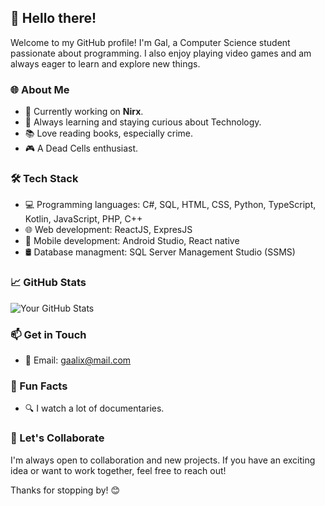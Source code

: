 ## 👋 Hello there!

Welcome to my GitHub profile! I'm Gal, a Computer Science student passionate about programming. I also enjoy playing video games and am always eager to learn and explore new things.

### 🌐 About Me

- 🚀 Currently working on **Nirx**.
- 🌱 Always learning and staying curious about Technology.
- 📚 Love reading books, especially crime.
- 🎮 A Dead Cells enthusiast.

### 🛠️ Tech Stack

- 💻 Programming languages: C#, SQL, HTML, CSS, Python, TypeScript, Kotlin, JavaScript, PHP, C++
- 🌐 Web development: ReactJS, ExpresJS
- 📱 Mobile development: Android Studio, React native
- 🛢️ Database managment: SQL Server Management Studio (SSMS)
### 📈 GitHub Stats

![Your GitHub Stats](https://github-readme-stats.vercel.app/api?username=Gaalix&show_icons=true&count_private=true&hide=contribs,prs&theme=radical)

### 📫 Get in Touch

- 📧 Email: gaalix@mail.com

### 🌟 Fun Facts

- 🔍 I watch a lot of documentaries.

### 🤝 Let's Collaborate

I'm always open to collaboration and new projects. If you have an exciting idea or want to work together, feel free to reach out!

Thanks for stopping by! 😊


  

<!---
Gaalix/Gaalix is a ✨ special ✨ repository because its `README.md` (this file) appears on your GitHub profile.
You can click the Preview link to take a look at your changes.
--->
